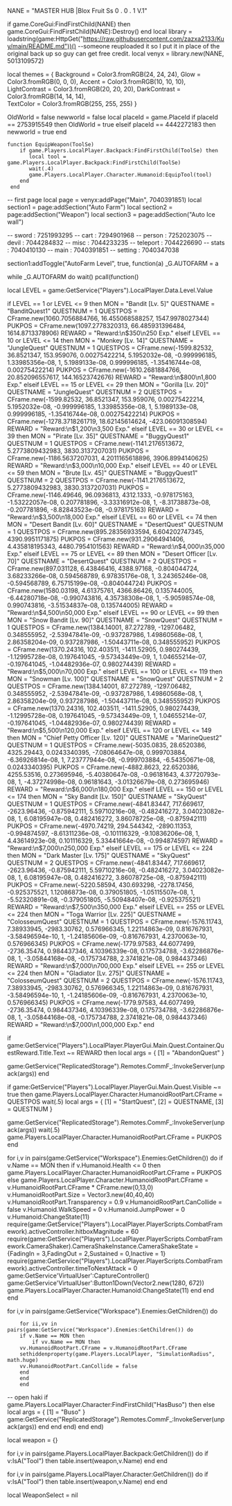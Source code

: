 NANE = "MASTER HUB       |Blox Fruit Ss 0 . 0 . 1  V.1"

if game.CoreGui:FindFirstChild(NANE) then
    game.CoreGui:FindFirstChild(NANE):Destroy()
end
local library = loadstring(game:HttpGet("https://raw.githubusercontent.com/zazxa2133/Kuy/main/README.md"))() --someone reuploaded it so I put it in place of the original back up so guy can get free credit.
local venyx = library.new(NANE, 5013109572)








local themes = {
Background = Color3.fromRGB(24, 24, 24),
Glow = Color3.fromRGB(0, 0, 0),
Accent = Color3.fromRGB(10, 10, 10),
LightContrast = Color3.fromRGB(20, 20, 20),
DarkContrast = Color3.fromRGB(14, 14, 14),  
TextColor = Color3.fromRGB(255, 255, 255)
}







OldWorld = false
newworld = false
local placeId = game.PlaceId
if placeId == 2753915549 then
    OldWorld = true
elseif placeId == 4442272183 then
    newworld = true
end

    function EquipWeapon(ToolSe)
        if game.Players.LocalPlayer.Backpack:FindFirstChild(ToolSe) then
           local tool = game.Players.LocalPlayer.Backpack:FindFirstChild(ToolSe)
           wait(.4)
           game.Players.LocalPlayer.Character.Humanoid:EquipTool(tool)
        end
     end

-- first page
local page = venyx:addPage("Main", 7040391851)
local section1 = page:addSection("Auto Farm")
local section2 = page:addSection("Weapon")
local section3 = page:addSection("Auto Ice wall")


-- sword : 7251993295
-- cart : 7294901968
-- person : 7252023075
-- devil : 7044284832
-- misc : 7044233235
-- teleport : 7044226690
-- stats : 7040410130
-- main :  7040391851
-- setting : 7040347038



section1:addToggle("AutoFarm Level", true, function(a)
_G.AUTOFARM = a

while _G.AUTOFARM do wait()
  pcall(function()
      
      
local LEVEL = game:GetService("Players").LocalPlayer.Data.Level.Value

if LEVEL == 1 or LEVEL <= 9 then
    MON = "Bandit [Lv. 5]"
    QUESTNAME = "BanditQuest1"
    QUESTNUM = 1
    QUESTPOS = CFrame.new(1060.7056884766, 16.455068588257, 1547.9978027344)
    PUKPOS = CFrame.new(1097.2778320313, 66.485931396484, 1614.8713378906)
    REWARD = "Reward:\n$350\n250 Exp."
elseif LEVEL == 10 or LEVEL <= 14 then
    MON = "Monkey [Lv. 14]"
    QUESTNAME = "JungleQuest"
    QUESTNUM = 1
    QUESTPOS = CFrame.new(-1599.82532, 36.8521347, 153.959076, 0.00275422214, 5.1952032e-08, -0.999996185, 1.33985356e-08, 1, 5.1989133e-08, 0.999996185, -1.35416744e-08, 0.00275422214)
    PUKPOS = CFrame.new(-1610.2681884766, 20.852096557617, 144.16523742676)
    REWARD = "Reward:\n$800\n1,800 Exp."
elseif LEVEL == 15 or LEVEL <= 29 then
    MON = "Gorilla [Lv. 20]"
    QUESTNAME = "JungleQuest"
    QUESTNUM = 2
    QUESTPOS = CFrame.new(-1599.82532, 36.8521347, 153.959076, 0.00275422214, 5.1952032e-08, -0.999996185, 1.33985356e-08, 1, 5.1989133e-08, 0.999996185, -1.35416744e-08, 0.00275422214)
    PUKPOS = CFrame.new(-1278.3718261719, 18.62145614624, -423.06091308594)
    REWARD = "Reward:\n$1,200\n3,500 Exp."
elseif LEVEL == 30 or LEVEL <= 39 then
    MON = "Pirate [Lv. 35]"
    QUESTNAME = "BuggyQuest1"
    QUESTNUM = 1
    QUESTPOS = CFrame.new(-1141.2176513672, 5.2773809432983, 3830.3137207031)
    PUKPOS = CFrame.new(-1186.5637207031, 4.2011165618896, 3906.8994140625)
    REWARD = "Reward:\n$3,000\n10,000 Exp."
elseif LEVEL == 40 or LEVEL <= 59 then
    MON = "Brute [Lv. 45]"
    QUESTNAME = "BuggyQuest1"
    QUESTNUM = 2
    QUESTPOS = CFrame.new(-1141.2176513672, 5.2773809432983, 3830.3137207031)
    PUKPOS = CFrame.new(-1146.49646, 96.0936813, 4312.1333, -0.978175163, -1.53222057e-08, 0.207781896, -3.33316912e-08, 1, -8.31738873e-08, -0.207781896, -8.82843523e-08, -0.978175163)
    REWARD = "Reward:\n$3,500\n18,000 Exp."
elseif LEVEL == 60 or LEVEL <= 74 then
    MON = "Desert Bandit [Lv. 60]"
    QUESTNAME = "DesertQuest"
    QUESTNUM = 1
    QUESTPOS = CFrame.new(895.28356933594, 6.604202747345, 4390.9951171875)
    PUKPOS = CFrame.new(931.29064941406, 4.435818195343, 4480.7954101563)
    REWARD = "Reward:\n$4,000\n35,000 Exp."
elseif LEVEL == 75 or LEVEL <= 89 then
    MON = "Desert Officer [Lv. 70]"
    QUESTNAME = "DesertQuest"
    QUESTNUM = 2
    QUESTPOS = CFrame.new(897.031128, 6.43846416, 4388.97168, -0.804044724, 3.68233266e-08, 0.594568789, 6.97835176e-08, 1, 3.24365246e-08, -0.594568789, 6.75715199e-08, -0.804044724)
    PUKPOS = CFrame.new(1580.03198, 4.61375761, 4366.86426, 0.135744005, -6.44280718e-08, -0.990743816, 4.35738308e-08, 1, -5.90598574e-08, 0.990743816, -3.51534837e-08, 0.135744005)
    REWARD = "Reward:\n$4,500\n50,000 Exp."
elseif LEVEL == 90 or LEVEL <= 99 then
    MON = "Snow Bandit [Lv. 90]"
    QUESTNAME = "SnowQuest"
    QUESTNUM = 1
    QUESTPOS = CFrame.new(1384.14001, 87.272789, -1297.06482, 0.348555952, -2.53947841e-09, -0.937287986, 1.49860568e-08, 1, 2.86358204e-09, 0.937287986, -1.50443711e-08, 0.348555952)
    PUKPOS = CFrame.new(1370.24316, 102.403511, -1411.52905, 0.980274439, -1.12995728e-08, 0.197641045, -9.57343449e-09, 1, 1.04655214e-07, -0.197641045, -1.04482936e-07, 0.980274439)
    REWARD = "Reward:\n$5,000\n70,000 Exp."
elseif LEVEL == 100 or LEVEL <= 119 then
    MON = "Snowman [Lv. 100]"
    QUESTNAME = "SnowQuest"
    QUESTNUM = 2
    QUESTPOS = CFrame.new(1384.14001, 87.272789, -1297.06482, 0.348555952, -2.53947841e-09, -0.937287986, 1.49860568e-08, 1, 2.86358204e-09, 0.937287986, -1.50443711e-08, 0.348555952)
    PUKPOS = CFrame.new(1370.24316, 102.403511, -1411.52905, 0.980274439, -1.12995728e-08, 0.197641045, -9.57343449e-09, 1, 1.04655214e-07, -0.197641045, -1.04482936e-07, 0.980274439)
    REWARD = "Reward:\n$5,500\n120,000 Exp."
elseif LEVEL == 120 or LEVEL <= 149 then
    MON = "Chief Petty Officer [Lv. 120]"
    QUESTNAME = "MarineQuest2"
    QUESTNUM = 1
    QUESTPOS = CFrame.new(-5035.0835, 28.6520386, 4325.29443, 0.0243340395, -7.08064647e-08, 0.999703884, -6.36926814e-08, 1, 7.23777944e-08, -0.999703884, -6.54350671e-08, 0.0243340395)
    PUKPOS = CFrame.new(-4882.8623, 22.6520386, 4255.53516, 0.273695946, -5.40380647e-08, -0.96181643, 4.37720793e-08, 1, -4.37274998e-08, 0.96181643, -3.01326679e-08, 0.273695946)
    REWARD = "Reward:\n$6,000\n180,000 Exp."
elseif LEVEL == 150 or LEVEL <= 174 then
    MON = "Sky Bandit [Lv. 150]"
    QUESTNAME = "SkyQuest"
    QUESTNUM = 1
    QUESTPOS = CFrame.new(-4841.83447, 717.669617, -2623.96436, -0.875942111, 5.59710216e-08, -0.482416272, 3.04023082e-08, 1, 6.08195947e-08, 0.482416272, 3.86078725e-08, -0.875942111)
    PUKPOS = CFrame.new(-4970.74219, 294.544342, -2890.11353, -0.994874597, -8.61311236e-08, -0.101116329, -9.10836206e-08, 1, 4.43614923e-08, 0.101116329, 5.33441664e-08, -0.994874597)
    REWARD = "Reward:\n$7,000\n250,000 Exp."
elseif LEVEL == 175 or LEVEL <= 224 then
    MON = "Dark Master [Lv. 175]"
    QUESTNAME = "SkyQuest"
    QUESTNUM = 2
    QUESTPOS = CFrame.new(-4841.83447, 717.669617, -2623.96436, -0.875942111, 5.59710216e-08, -0.482416272, 3.04023082e-08, 1, 6.08195947e-08, 0.482416272, 3.86078725e-08, -0.875942111)
    PUKPOS = CFrame.new(-5220.58594, 430.693298, -2278.17456, -0.925375521, 1.12086873e-08, 0.379051805, -1.05115507e-08, 1, -5.52320891e-08, -0.379051805, -5.50948407e-08, -0.925375521)
    REWARD = "Reward:\n$7,500\n350,000 Exp."
elseif LEVEL == 255 or LEVEL <= 224 then
    MON = "Toga Warrior [Lv. 225]"
    QUESTNAME = "ColosseumQuest"
    QUESTNUM = 1
    QUESTPOS = CFrame.new(-1576.11743, 7.38933945, -2983.30762, 0.576966345, 1.22114863e-09, 0.816767931, -3.58496594e-10, 1, -1.24185606e-09, -0.816767931, 4.2370063e-10, 0.576966345)
    PUKPOS = CFrame.new(-1779.97583, 44.6077499, -2736.35474, 0.984437346, 4.10396339e-08, 0.175734788, -3.62286876e-08, 1, -3.05844168e-08, -0.175734788, 2.3741821e-08, 0.984437346)
    REWARD = "Reward:\n$7,000\n700,000 Exp."
elseif LEVEL == 255 or LEVEL <= 224 then
    MON = "Gladiator [Lv. 275]"
    QUESTNAME = "ColosseumQuest"
    QUESTNUM = 2
    QUESTPOS = CFrame.new(-1576.11743, 7.38933945, -2983.30762, 0.576966345, 1.22114863e-09, 0.816767931, -3.58496594e-10, 1, -1.24185606e-09, -0.816767931, 4.2370063e-10, 0.576966345)
    PUKPOS = CFrame.new(-1779.97583, 44.6077499, -2736.35474, 0.984437346, 4.10396339e-08, 0.175734788, -3.62286876e-08, 1, -3.05844168e-08, -0.175734788, 2.3741821e-08, 0.984437346)
    REWARD = "Reward:\n$7,000\n1,000,000 Exp."
end





if game:GetService("Players").LocalPlayer.PlayerGui.Main.Quest.Container.QuestReward.Title.Text ~= REWARD then
local args = {
    [1] = "AbandonQuest"
}

game:GetService("ReplicatedStorage").Remotes.CommF_:InvokeServer(unpack(args))
end
    

if game:GetService("Players").LocalPlayer.PlayerGui.Main.Quest.Visible ~= true then
        game.Players.LocalPlayer.Character.HumanoidRootPart.CFrame = QUESTPOS
        wait(.5)
local args = {
    [1] = "StartQuest",
    [2] = QUESTNAME,
    [3] = QUESTNUM
}

game:GetService("ReplicatedStorage").Remotes.CommF_:InvokeServer(unpack(args))
wait(.5)
game.Players.LocalPlayer.Character.HumanoidRootPart.CFrame = PUKPOS
end


for i,v in pairs(game:GetService("Workspace").Enemies:GetChildren()) do
    if v.Name == MON  then
        if v.Humanoid.Health <= 0 then
            game.Players.LocalPlayer.Character.HumanoidRootPart.CFrame = PUKPOS
            else
        game.Players.LocalPlayer.Character.HumanoidRootPart.CFrame = v.HumanoidRootPart.CFrame * CFrame.new(0,13,0)
        v.HumanoidRootPart.Size = Vector3.new(40,40,40)
        v.HumanoidRootPart.Transparency = 0.9
        v.HumanoidRootPart.CanCollide = false
        v.Humanoid.WalkSpeed = 0
        v.Humanoid.JumpPower = 0
        v.Humanoid:ChangeState(11)
        require(game:GetService("Players").LocalPlayer.PlayerScripts.CombatFramework).activeController.hitboxMagnitude = 60
        require(game:GetService("Players").LocalPlayer.PlayerScripts.CombatFramework.CameraShaker).CameraShakeInstance.CameraShakeState = {FadingIn = 3,FadingOut =  2,Sustained = 0,Inactive = 1} 
        require(game:GetService("Players").LocalPlayer.PlayerScripts.CombatFramework).activeController.timeToNextAttack = 0
        game:GetService'VirtualUser':CaptureController()
        game:GetService'VirtualUser':Button1Down(Vector2.new(1280, 672))
        game.Players.LocalPlayer.Character.Humanoid:ChangeState(11)
        end
        end
end


for i,v in pairs(game:GetService("Workspace").Enemies:GetChildren()) do

        for ii,vv in pairs(game:GetService("Workspace").Enemies:GetChildren()) do
        if v.Name == MON then
            if vv.Name == MON then
        vv.HumanoidRootPart.CFrame = v.HumanoidRootPart.CFrame
        sethiddenproperty(game.Players.LocalPlayer, "SimulationRadius", math.huge)
        vv.HumanoidRootPart.CanCollide = false
        end
        end
        end


-- open haki
 if game.Players.LocalPlayer.Character:FindFirstChild("HasBuso") then
    else
    local args = {
        [1] = "Buso"
    }
    game:GetService("ReplicatedStorage").Remotes.CommF_:InvokeServer(unpack(args))
    end
end 
 end)
end
end)




local weapon = {}

for i,v in pairs(game.Players.LocalPlayer.Backpack:GetChildren()) do
   if v:IsA("Tool") then
       table.insert(weapon,v.Name)
    end
end

for i,v in pairs(game.Players.LocalPlayer.Character:GetChildren()) do
   if v:IsA("Tool") then
       table.insert(weapon,v.Name)
    end
end

local WeaponSelect = nil
